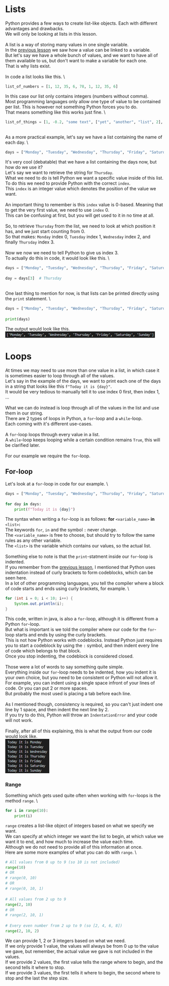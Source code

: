 # Lists

Python provides a few ways to create list-like objects. Each with different advantages and drawbacks. \
We will only be looking at lists in this lesson. \
\
A list is a way of storing many values in one single variable. \
In the [previous lesson](../Lesson01) we saw how a value can be linked to a variable. \
But let's say we have a whole bunch of values, and we want to have all of them available to us, but don't want to make a variable for each one. \
That is why lists exist. \
\
In code a list looks like this. \
```python
list_of_numbers = [1, 12, 35, 6, 78, 1, 12, 35, 6]
```
In this case our list only contains integers (numbers without comma). \
Most programming languages only allow one type of value to be contained per list. This is however not something Python forces you to do. \
That means something like this works just fine. \
```python
list_of_things = [1, -0.2, "some text", ["yet", "another", "list", 2], Person(first="Hank")]
```
\
As a more practical example, let's say we have a list containing the name of each day. \
```python
days = ["Monday", "Tuesday", "Wednesday", "Thursday", "Friday", "Saturday", "Sunday"]
```
It's very cool (debatable) that we have a list containing the days now, but how do we use it? \
Let's say we want to retrieve the string for `Thursday`. \
What we need to do is tell Python we want a specific value inside of this list. \
To do this we need to provide Python with the correct `index`. \
This `index` is an integer value which denotes the position of the value we want. \
\
An important thing to remember is this `index` value is 0-based. Meaning that to get the very first value, we need to use `index` 0. \
This can be confusing at first, but you will get used to it in no time at all. \
\
So, to retrieve `Thursday` from the list, we need to look at which position it has, and we just start counting from 0. \
So that makes: `Monday` index 0, `Tuesday` index 1, `Wednesday` index 2, and finally `Thursday` index 3. \
\
Now we now we need to tell Python to give us index 3. \
To actually do this in code, it would look like this. \
```python
days = ["Monday", "Tuesday", "Wednesday", "Thursday", "Friday", "Saturday", "Sunday"]

day = days[3]  # Thursday
```
\
One last thing to mention for now, is that lists can be printed directly using the `print` statement. \
```python
days = ["Monday", "Tuesday", "Wednesday", "Thursday", "Friday", "Saturday", "Sunday"]

print(days)
```
The output would look like this. \
![Printing a list directly](Resources/PrintingList.png)

# Loops

At times we may need to use more than one value in a list, in which case it is sometimes easier to loop through all of the values. \
Let's say in the example of the days, we want to print each one of the days in a string that looks like this `f"Today it is {day}"`. \
It would be very tedious to manually tell it to use index 0 first, then index 1, ... \
\
What we can do instead is loop through all of the values in the list and use them in our string. \
There are 2 types of loops in Python, a `for`-loop and a `while`-loop. \
Each coming with it's different use-cases. \
\
A `for`-loop loops through every value in a list. \
A `while`-loop keeps looping while a certain condition remains `True`, this will be clarified later. \
\
For our example we require the `for`-loop.

## For-loop

Let's look at a `for`-loop in code for our example. \
```python
days = ["Monday", "Tuesday", "Wednesday", "Thursday", "Friday", "Saturday", "Sunday"]

for day in days:
    print(f"Today it is {day}")
```
The syntax when writing a `for`-loop is as follows: **for** `<variable_name>` **in** `<list>`**:** \
The keywords `for`, `in` and the symbol `:` never change. \
The `<variable_name>` is free to choose, but should try to follow the same rules as any other variable. \
The `<list>` is the variable which contains our values, so the actual list. \
\
Something else to note is that the `print`-statment inside our `for`-loop is indented. \
If you remember from the [previous lesson](../Lesson01), I mentioned that Python uses indentation instead of curly brackets to form codeblocks, which can be seen here. \
In a lot of other programming languages, you tell the compiler where a block of code starts and ends using curly brackets, for example. \
```java
for (int i = 0; i < 10; i++) {
    System.out.println(i);
}
```
This code, written in java, is also a `for`-loop, although it is different from a Python `for`-loop. \
But what is important is we told the compiler where our code for the `for`-loop starts and ends by using the curly brackets. \
This is not how Python works with codeblocks. Instead Python just requires you to start a codeblock by using the `:` symbol, and then indent every line of code which belongs to that block. \
Once you stop indenting, the codeblock is considered closed. \
\
Those were a lot of words to say something quite simple. \
Everything inside our `for`-loop needs to be indented, how you indent it is your own choice, but you need to be consistent or Python will not allow it. \
For example, you can indent using a single space infront of your lines of code. Or you can put 2 or more spaces. \
But probably the most used is placing a tab before each line. \
\
As I mentioned though, consistency is required, so you can't just indent one line by 1 space, and then indent the next line by 2. \
If you try to do this, Python will throw an `IndentationError` and your code will not work. \
\
Finally, after all of this explaining, this is what the output from our code would look like. \
![Printing each value in a list](Resources/PrintingListForLoop.png)

### Range

Something which gets used quite often when working with `for`-loops is the method `range`. \
```python
for i in range(10):
    print(i)
```
`range` creates a list-like object of integers based on what we specify we want. \
We can specify at which integer we want the list to begin, at which value we want it to end, and how much to increase the value each time. \
Although we do not need to provide all of this information at once. \
Here are some more examples of what you can do with `range`. \
```python
# All values from 0 up to 9 (so 10 is not included)
range(10)
# OR
# range(0, 10)
# OR
# range(0, 10, 1)

# All values from 2 up to 9
range(2, 10)
# OR
# range(2, 10, 1)

# Every even number from 2 up to 9 (so [2, 4, 6, 8])
range(2, 10, 2)
```
We can provide 1, 2 or 3 integers based on what we need. \
If we only provide 1 value, the values will always be from 0 up to the value we gave, but remember, the actual value we gave is not included in the values. \
If we provide 2 values, the first value tells the range where to begin, and the second tells it where to stop. \
If we provide 3 values, the first tells it where to begin, the second where to stop and the last the step size.